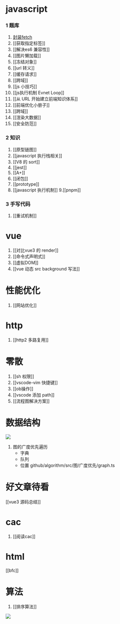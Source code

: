 # javascript
### 1 题库
1. [封装fetch](封装fetch.md)
2. [[获取指定标签]]
3. [[解决es6 兼容性]]
4. [[图片懒加载]]
5. [[冻结对象]]
6. [[url 转义]]
7. [[缓存请求]]
8. [[跨域]]
9. [[js 小技巧]]
10. [[js执行机制 Evnet Loop]]
11. [[从 URL 开始建立前端知识体系]]
12. [[前端优化小册子]]
13. [[跨域]]
14. [[渲染大数据]]
15. [[安全防范]]


### 2 知识
1. [[原型链图]]
2. [[javascript 执行栈相关]]
3. [[V8 的 sort]]
4. [[jest]]
5. [[A+]]
6. [[闭包]]
7. [[prototype]]
8. [[javascript 执行机制]]
9.[[pnpm]]

### 3 手写代码
1. [[重试机制]]


# vue
1. [[对比vue3 的 render]]
2. [[命令式声明式]]
3. [[虚拟DOM]]
4. [[vue 动态 src background 写法]]

# 性能优化
1. [[网站优化]]

# http
1. [[http2 多路复用]]

# 零散
1. [[sh 权限]]
2. [[vscode-vim 快捷键]]
3. [[ob操作]]
4. [[vscode 添加 path]]
5. [[流程图解决方案]]

# 数据结构

![](数据结构与算法.xmind)
1. 图的广度优先遍历
	- 字典
	- 队列
	- 位置 github/algorithm/src/图/广度优先/graph.ts

# 好文章待看
[[vue3 源码总结]]

# cac
1. [[阅读cac]]

# html
[[bfc]]

# 算法
1. [[排序算法]]

![](Pasted%20image%2020220817154143.png)


